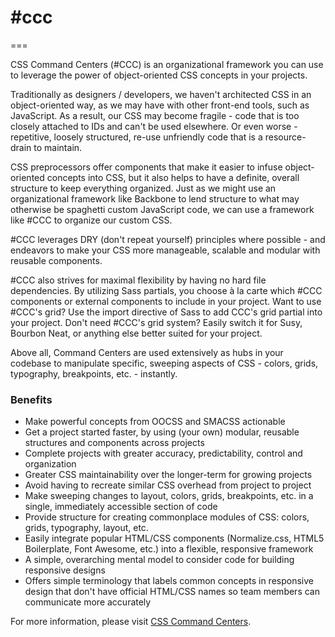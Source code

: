 <h1>#ccc</h1>
===

<p>CSS Command Centers (#CCC) is an organizational framework you can use to leverage the power of object-oriented CSS concepts in your projects.</p>

<p>Traditionally as designers / developers, we haven't architected CSS in an object-oriented way, as we may have with other front-end tools, such as JavaScript. As a result, our CSS may become fragile - code that is too closely attached to IDs and can't be used elsewhere. Or even worse - repetitive, loosely structured, re-use unfriendly code that is a resource-drain to maintain.</p>

<p>CSS preprocessors offer components that make it easier to infuse object-oriented concepts into CSS, but it also helps to have a definite, overall structure to keep everything organized. Just as we might use an organizational framework like Backbone to lend structure to what may otherwise be spaghetti custom JavaScript code, we can use a framework like #CCC to organize our custom CSS.</p>

<p>#CCC leverages DRY (don't repeat yourself) principles where possible - and endeavors to make your CSS more manageable, scalable and modular with reusable components.</p>

<p>#CCC also strives for maximal flexibility by having no hard file dependencies. By utilizing Sass partials, you choose à la carte which #CCC components or external components to include in your project. Want to use #CCC's grid? Use the import directive of Sass to add CCC's grid partial into your project. Don't need #CCC's grid system? Easily switch it for Susy, Bourbon Neat, or anything else better suited for your project.</p>

<p>Above all, Command Centers are used extensively as hubs in your codebase to manipulate specific, sweeping aspects of CSS - colors, grids, typography, breakpoints, etc. - instantly.</p>

<h3>Benefits</h3>
<ul>
<li>Make powerful concepts from OOCSS and SMACSS actionable</li>
<li>Get a project started faster, by using (your own) modular, reusable structures and components across projects
<li>Complete projects with greater accuracy, predictability, control and organization</li>
<li>Greater CSS maintainability over the longer-term for growing projects</li>
<li>Avoid having to recreate similar CSS overhead from project to project</li>
<li>Make sweeping changes to layout, colors, grids, breakpoints, etc. in a single, immediately accessible section of code</li>
<li>Provide structure for creating commonplace modules of CSS: colors, grids, typography, layout, etc.</li>
<li>Easily integrate popular HTML/CSS components (Normalize.css, HTML5 Boilerplate, Font Awesome, etc.) into a flexible, responsive framework</li>
<li>A simple, overarching mental model to consider code for building responsive designs</li>
<li>Offers simple terminology that labels common concepts in responsive design that don't have official HTML/CSS names so team members can communicate more accurately</li>
</ul>

<p>For more information, please visit <a href="http://diptajbasu.com/css-command-centers/" target="_blank">CSS Command Centers</a>.</p>
